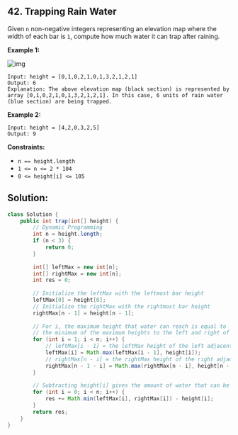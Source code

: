 ## 42. Trapping Rain Water

Given `n` non-negative integers representing an elevation map where the width of each bar is `1`, compute how much water it can trap after raining.

 

**Example 1:**

![img](https://assets.leetcode.com/uploads/2018/10/22/rainwatertrap.png)

```
Input: height = [0,1,0,2,1,0,1,3,2,1,2,1]
Output: 6
Explanation: The above elevation map (black section) is represented by array [0,1,0,2,1,0,1,3,2,1,2,1]. In this case, 6 units of rain water (blue section) are being trapped.
```

**Example 2:**

```
Input: height = [4,2,0,3,2,5]
Output: 9
```

 

**Constraints:**

- `n == height.length`
- `1 <= n <= 2 * 104`
- `0 <= height[i] <= 105`



## Solution:

```java
class Solution {
    public int trap(int[] height) {
        // Dynamic Programming
        int n = height.length;
        if (n < 3) {
            return 0;
        }
        
        int[] leftMax = new int[n];
        int[] rightMax = new int[n];
        int res = 0;
        
        // Initialize the leftMax with the leftmost bar height
        leftMax[0] = height[0];
        // Initialize the rightMax with the rightmost bar height
        rightMax[n - 1] = height[n - 1];
        
        // For i, the maximum height that water can reach is equal to 
        // the minimum of the maximum heights to the left and right of i. 
        for (int i = 1; i < n; i++) {
            // leftMax[i - 1] = the leftMax height of the left adjacent bar
            leftMax[i] = Math.max(leftMax[i - 1], height[i]); 
            // rightMax[n - i] = the rightMax height of the right adjacent bar
            rightMax[n - 1 - i] = Math.max(rightMax[n - i], height[n - i - 1]); 
        }
        
        // Subtracting height[i] gives the amount of water that can be stored in the current column.
        for (int i = 0; i < n; i++) {
            res += Math.min(leftMax[i], rightMax[i]) - height[i];
        }
        return res;
    }
}